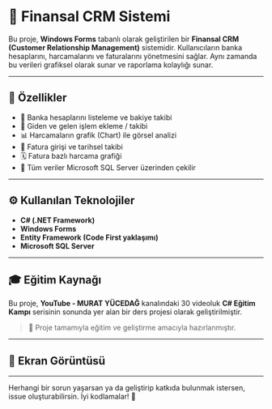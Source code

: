 # 💼 Finansal CRM Sistemi

Bu proje, **Windows Forms** tabanlı olarak geliştirilen bir **Finansal CRM (Customer Relationship Management)** sistemidir. Kullanıcıların banka hesaplarını, harcamalarını ve faturalarını yönetmesini sağlar. Aynı zamanda bu verileri grafiksel olarak sunar ve raporlama kolaylığı sunar.

---

## 🧾 Özellikler

- 🏦 Banka hesaplarını listeleme ve bakiye takibi
- 💸 Giden ve gelen işlem ekleme / takibi
- 📊 Harcamaların grafik (Chart) ile görsel analizi
- 🧾 Fatura girişi ve tarihsel takibi
- 🗓️ Fatura bazlı harcama grafiği
- 🧮 Tüm veriler Microsoft SQL Server üzerinden çekilir

---

## ⚙️ Kullanılan Teknolojiler

- **C# (.NET Framework)**
- **Windows Forms**
- **Entity Framework (Code First yaklaşımı)**
- **Microsoft SQL Server**

---

## 🎓 Eğitim Kaynağı

Bu proje, **YouTube - MURAT YÜCEDAĞ** kanalındaki 30 videoluk **C# Eğitim Kampı** serisinin sonunda yer alan bir ders projesi olarak geliştirilmiştir.

> 📌 Proje tamamıyla eğitim ve geliştirme amacıyla hazırlanmıştır.

---

## 📸 Ekran Görüntüsü



---

Herhangi bir sorun yaşarsan ya da geliştirip katkıda bulunmak istersen, issue oluşturabilirsin. İyi kodlamalar! 🚀
